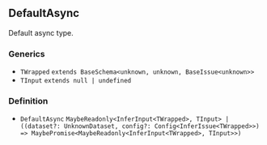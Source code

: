 DefaultAsync
------------

Default async type.

### Generics

*   `TWrapped` `extends BaseSchema<unknown, unknown, BaseIssue<unknown>>`
*   `TInput` `extends null | undefined`

### Definition

*   `DefaultAsync` `MaybeReadonly<InferInput<TWrapped>, TInput> | ((dataset?: UnknownDataset, config?: Config<InferIssue<TWrapped>>) => MaybePromise<MaybeReadonly<InferInput<TWrapped>, TInput>>)`